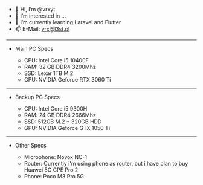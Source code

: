 - 👋 Hi, I’m @vrxyt
- 👀 I’m interested in ...
- 🌱 I’m currently learning Laravel and Flutter
- 📫 E-Mail: vrx@l3st.pl
<!--- - 💞️ I’m looking to collaborate on ...--->


---

- Main PC Specs

   - CPU: Intel Core i5 10400F
   - RAM: 32 GB DDR4 3200Mhz
   - SSD: Lexar 1TB M.2
   - GPU: NVIDIA Geforce RTX 3060 Ti

---

- Backup PC Specs

   - CPU: Intel Core i5 9300H
   - RAM: 24 GB DDR4 2666Mhz
   - SSD: 512GB M.2 + 320GB HDD
   - GPU: NVIDIA Geforce GTX 1050 Ti
   
---
   
- Other Specs

   - Microphone: Novox NC-1
   - Router: Currently i'm using phone as router, but i have plan to buy Huawei 5G CPE Pro 2
   - Phone: Poco M3 Pro 5G

<!---
vrxyt/vrxyt is a ✨ special ✨ repository because its `README.md` (this file) appears on your GitHub profile.
You can click the Preview link to take a look at your changes.
--->
